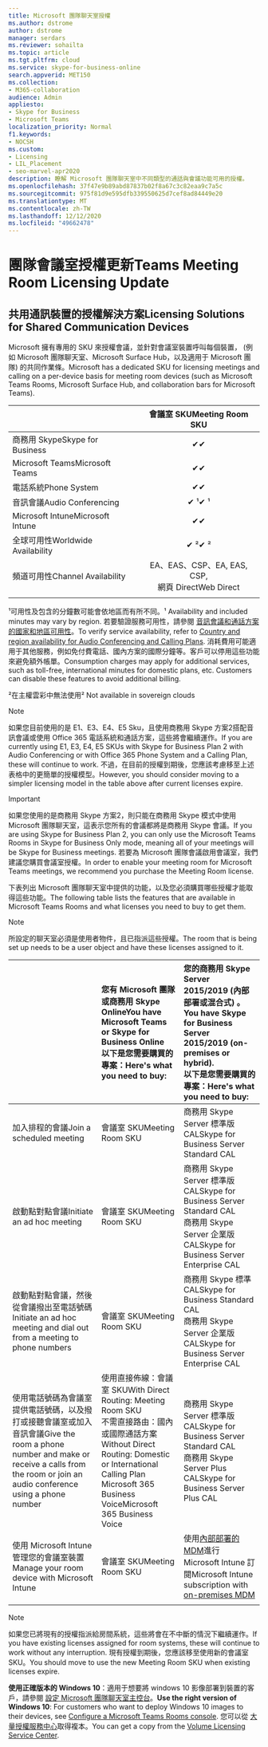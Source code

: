```yaml
---
title: Microsoft 團隊聊天室授權
ms.author: dstrome
author: dstrome
manager: serdars
ms.reviewer: sohailta
ms.topic: article
ms.tgt.pltfrm: cloud
ms.service: skype-for-business-online
search.appverid: MET150
ms.collection:
- M365-collaboration
audience: Admin
appliesto:
- Skype for Business
- Microsoft Teams
localization_priority: Normal
f1.keywords:
- NOCSH
ms.custom:
- Licensing
- LIL_Placement
- seo-marvel-apr2020
description: 瞭解 Microsoft 團隊聊天室中不同類型的通話與會議功能可用的授權。
ms.openlocfilehash: 37f47e9b89abd87837b02f8a67c3c82eaa9c7a5c
ms.sourcegitcommit: 975f81d9e595dfb339550625d7cef8ad84449e20
ms.translationtype: MT
ms.contentlocale: zh-TW
ms.lasthandoff: 12/12/2020
ms.locfileid: "49662478"
---
```

# <a name="teams-meeting-room-licensing-update"></a><span data-ttu-id="99655-103">團隊會議室授權更新</span><span class="sxs-lookup"><span data-stu-id="99655-103">Teams Meeting Room Licensing Update</span></span>

## <a name="licensing-solutions-for-shared-communication-devices"></a><span data-ttu-id="99655-104">共用通訊裝置的授權解決方案</span><span class="sxs-lookup"><span data-stu-id="99655-104">Licensing Solutions for Shared Communication Devices</span></span>

<span data-ttu-id="99655-105">Microsoft 擁有專用的 SKU 來授權會議，並針對會議室裝置呼叫每個裝置， (例如 Microsoft 團隊聊天室、Microsoft Surface Hub，以及適用于 Microsoft 團隊) 的共同作業條。</span><span class="sxs-lookup"><span data-stu-id="99655-105">Microsoft has a dedicated SKU for licensing meetings and calling on a per-device basis for meeting room devices (such as Microsoft Teams Rooms, Microsoft Surface Hub, and collaboration bars for Microsoft Teams).</span></span>

||<span data-ttu-id="99655-106">會議室 SKU</span><span class="sxs-lookup"><span data-stu-id="99655-106">Meeting Room SKU</span></span> |  
|:--- |:---: |
|<span data-ttu-id="99655-107">商務用 Skype</span><span class="sxs-lookup"><span data-stu-id="99655-107">Skype for Business</span></span> |<span data-ttu-id="99655-108">&#x2714;</span><span class="sxs-lookup"><span data-stu-id="99655-108">&#x2714;</span></span>|
|<span data-ttu-id="99655-109">Microsoft Teams</span><span class="sxs-lookup"><span data-stu-id="99655-109">Microsoft Teams</span></span>|  <span data-ttu-id="99655-110">&#x2714;</span><span class="sxs-lookup"><span data-stu-id="99655-110">&#x2714;</span></span>|
|<span data-ttu-id="99655-111">電話系統</span><span class="sxs-lookup"><span data-stu-id="99655-111">Phone System</span></span>|  <span data-ttu-id="99655-112">&#x2714;</span><span class="sxs-lookup"><span data-stu-id="99655-112">&#x2714;</span></span>|
|<span data-ttu-id="99655-113">音訊會議</span><span class="sxs-lookup"><span data-stu-id="99655-113">Audio Conferencing</span></span>|<span data-ttu-id="99655-114">&#x2714; &sup1;</span><span class="sxs-lookup"><span data-stu-id="99655-114">&#x2714; &sup1;</span></span>|
|<span data-ttu-id="99655-115">Microsoft Intune</span><span class="sxs-lookup"><span data-stu-id="99655-115">Microsoft Intune</span></span>|<span data-ttu-id="99655-116">&#x2714;</span><span class="sxs-lookup"><span data-stu-id="99655-116">&#x2714;</span></span>|  
|<span data-ttu-id="99655-117">全球可用性</span><span class="sxs-lookup"><span data-stu-id="99655-117">Worldwide Availability</span></span> | <span data-ttu-id="99655-118">&#x2714; &sup2;</span><span class="sxs-lookup"><span data-stu-id="99655-118">&#x2714; &sup2;</span></span>|
|<span data-ttu-id="99655-119">頻道可用性</span><span class="sxs-lookup"><span data-stu-id="99655-119">Channel Availability</span></span> | <span data-ttu-id="99655-120">EA、EAS、CSP、</span><span class="sxs-lookup"><span data-stu-id="99655-120">EA, EAS, CSP,</span></span> <br/><span data-ttu-id="99655-121">網頁 Direct</span><span class="sxs-lookup"><span data-stu-id="99655-121">Web Direct</span></span> |
| | | |

<span data-ttu-id="99655-122">&sup1;可用性及包含的分鐘數可能會依地區而有所不同。</span><span class="sxs-lookup"><span data-stu-id="99655-122">&sup1; Availability and included minutes may vary by region.</span></span> <span data-ttu-id="99655-123">若要驗證服務可用性，請參閱  [音訊會議和通話方案的國家和地區可用性](https://docs.microsoft.com/microsoftteams/country-and-region-availability-for-audio-conferencing-and-calling-plans)。</span><span class="sxs-lookup"><span data-stu-id="99655-123">To verify service availability, refer to  [Country and region availability for Audio Conferencing and Calling Plans](https://docs.microsoft.com/microsoftteams/country-and-region-availability-for-audio-conferencing-and-calling-plans).</span></span> <span data-ttu-id="99655-124">消耗費用可能適用于其他服務，例如免付費電話、國內方案的國際分鐘等。客戶可以停用這些功能來避免額外帳單。</span><span class="sxs-lookup"><span data-stu-id="99655-124">Consumption charges may apply for additional services, such as toll-free, international minutes for domestic plans, etc. Customers can disable these features to avoid additional billing.</span></span>  

<span data-ttu-id="99655-125">&sup2;在主權雲彩中無法使用</span><span class="sxs-lookup"><span data-stu-id="99655-125">&sup2; Not available in sovereign clouds</span></span>  


> [!NOTE]
> <span data-ttu-id="99655-126">如果您目前使用的是 E1、E3、E4、E5 Sku，且使用商務用 Skype 方案2搭配音訊會議或使用 Office 365 電話系統和通話方案，這些將會繼續運作。</span><span class="sxs-lookup"><span data-stu-id="99655-126">If you are currently using E1, E3, E4, E5 SKUs with Skype for Business Plan 2 with Audio Conferencing or with Office 365 Phone System and a Calling Plan, these will continue to work.</span></span> <span data-ttu-id="99655-127">不過，在目前的授權到期後，您應該考慮移至上述表格中的更簡單的授權模型。</span><span class="sxs-lookup"><span data-stu-id="99655-127">However, you should consider moving to a simpler licensing model in the table above after current licenses expire.</span></span>

> [!IMPORTANT]
> <span data-ttu-id="99655-128">如果您使用的是商務用 Skype 方案2，則只能在商務用 Skype 模式中使用 Microsoft 團隊聊天室，這表示您所有的會議都將是商務用 Skype 會議。</span><span class="sxs-lookup"><span data-stu-id="99655-128">If you are using Skype for Business Plan 2, you can only use the Microsoft Teams Rooms in Skype for Business Only mode, meaning all of your meetings will be Skype for Business meetings.</span></span> <span data-ttu-id="99655-129">若要為 Microsoft 團隊會議啟用會議室，我們建議您購買會議室授權。</span><span class="sxs-lookup"><span data-stu-id="99655-129">In order to enable your meeting room for Microsoft Teams meetings, we recommend you purchase the Meeting Room license.</span></span> 

<span data-ttu-id="99655-130">下表列出 Microsoft 團隊聊天室中提供的功能，以及您必須購買哪些授權才能取得這些功能。</span><span class="sxs-lookup"><span data-stu-id="99655-130">The following table lists the features that are available in Microsoft Teams Rooms and what licenses you need to buy to get them.</span></span>
  
> [!NOTE]
> <span data-ttu-id="99655-131">所設定的聊天室必須是使用者物件，且已指派這些授權。</span><span class="sxs-lookup"><span data-stu-id="99655-131">The room that is being set up needs to be a user object and have these licenses assigned to it.</span></span>

|  | <span data-ttu-id="99655-132">您有 Microsoft 團隊或商務用 Skype Online</span><span class="sxs-lookup"><span data-stu-id="99655-132">You have Microsoft Teams or Skype for Business Online</span></span> <br/> <span data-ttu-id="99655-133">以下是您需要購買的專案：</span><span class="sxs-lookup"><span data-stu-id="99655-133">Here's what you need to buy:</span></span>   |<span data-ttu-id="99655-134">您的商務用 Skype Server 2015/2019 (內部部署或混合式) 。</span><span class="sxs-lookup"><span data-stu-id="99655-134">You have Skype for Business Server 2015/2019 (on-premises or hybrid).</span></span> <br/> <span data-ttu-id="99655-135">以下是您需要購買的專案：</span><span class="sxs-lookup"><span data-stu-id="99655-135">Here's what you need to buy:</span></span>|
|:-----|:-----|:-----|
|<span data-ttu-id="99655-136">加入排程的會議</span><span class="sxs-lookup"><span data-stu-id="99655-136">Join a scheduled meeting</span></span>  | <span data-ttu-id="99655-137">會議室 SKU</span><span class="sxs-lookup"><span data-stu-id="99655-137">Meeting Room SKU</span></span>  |<span data-ttu-id="99655-138">商務用 Skype Server 標準版 CAL</span><span class="sxs-lookup"><span data-stu-id="99655-138">Skype for Business Server Standard CAL</span></span>  |
|<span data-ttu-id="99655-139">啟動點對點會議</span><span class="sxs-lookup"><span data-stu-id="99655-139">Initiate an ad hoc meeting</span></span> | <span data-ttu-id="99655-140">會議室 SKU</span><span class="sxs-lookup"><span data-stu-id="99655-140">Meeting Room SKU</span></span>  |<span data-ttu-id="99655-141">商務用 Skype Server 標準版 CAL</span><span class="sxs-lookup"><span data-stu-id="99655-141">Skype for Business Server Standard CAL</span></span>  <br/> <span data-ttu-id="99655-142">商務用 Skype Server 企業版 CAL</span><span class="sxs-lookup"><span data-stu-id="99655-142">Skype for Business Server Enterprise CAL</span></span>|
|<span data-ttu-id="99655-143">啟動點對點會議，然後從會議撥出至電話號碼</span><span class="sxs-lookup"><span data-stu-id="99655-143">Initiate an ad hoc meeting and dial out from a meeting to phone numbers</span></span> |  <span data-ttu-id="99655-144">會議室 SKU</span><span class="sxs-lookup"><span data-stu-id="99655-144">Meeting Room SKU</span></span> |<span data-ttu-id="99655-145">商務用 Skype 標準 CAL</span><span class="sxs-lookup"><span data-stu-id="99655-145">Skype for Business Standard CAL</span></span>  <br/> <span data-ttu-id="99655-146">商務用 Skype Server 企業版 CAL</span><span class="sxs-lookup"><span data-stu-id="99655-146">Skype for Business Server Enterprise CAL</span></span>|
|<span data-ttu-id="99655-147">使用電話號碼為會議室提供電話號碼，以及撥打或接聽會議室或加入音訊會議</span><span class="sxs-lookup"><span data-stu-id="99655-147">Give the room a phone number and make or receive a calls from the room or join an audio conference using a phone number</span></span>  | <span data-ttu-id="99655-148">使用直接佈線：會議室 SKU</span><span class="sxs-lookup"><span data-stu-id="99655-148">With Direct Routing: Meeting Room SKU</span></span><br/><span data-ttu-id="99655-149">不需直接路由：國內或國際通話方案</span><span class="sxs-lookup"><span data-stu-id="99655-149">Without Direct Routing: Domestic or International Calling Plan</span></span><br/><span data-ttu-id="99655-150">Microsoft 365 Business Voice</span><span class="sxs-lookup"><span data-stu-id="99655-150">Microsoft 365 Business Voice</span></span>  |<span data-ttu-id="99655-151">商務用 Skype Server 標準版 CAL</span><span class="sxs-lookup"><span data-stu-id="99655-151">Skype for Business Server Standard CAL</span></span>  <br/> <span data-ttu-id="99655-152">商務用 Skype Server Plus CAL</span><span class="sxs-lookup"><span data-stu-id="99655-152">Skype for Business Server Plus CAL</span></span>  |
|<span data-ttu-id="99655-153">使用 Microsoft Intune 管理您的會議室裝置</span><span class="sxs-lookup"><span data-stu-id="99655-153">Manage your room device with Microsoft Intune</span></span> |<span data-ttu-id="99655-154">會議室 SKU</span><span class="sxs-lookup"><span data-stu-id="99655-154">Meeting Room SKU</span></span>  |<span data-ttu-id="99655-155">使用[內部部署的 MDM](https://docs.microsoft.com/configmgr/mdm/plan-design/plan-on-premises-mdm)進行 Microsoft Intune 訂閱</span><span class="sxs-lookup"><span data-stu-id="99655-155">Microsoft Intune subscription with [on-premises MDM](https://docs.microsoft.com/configmgr/mdm/plan-design/plan-on-premises-mdm)</span></span> |
| |||

> [!NOTE]
> <span data-ttu-id="99655-156">如果您已將現有的授權指派給房間系統，這些將會在不中斷的情況下繼續運作。</span><span class="sxs-lookup"><span data-stu-id="99655-156">If you have existing licenses assigned for room systems, these will continue to work without any interruption.</span></span> <span data-ttu-id="99655-157">現有授權到期後，您應該移至使用新的會議室 SKU。</span><span class="sxs-lookup"><span data-stu-id="99655-157">You should move to use the new Meeting Room SKU when existing licenses expire.</span></span>  

 <span data-ttu-id="99655-158">**使用正確版本的 Windows 10**：適用于想要將 windows 10 影像部署到裝置的客戶，請參閱 [設定 Microsoft 團隊聊天室主控台](https://docs.microsoft.com/microsoftteams/room-systems/console)。</span><span class="sxs-lookup"><span data-stu-id="99655-158">**Use the right version of Windows 10**: For customers who want to deploy Windows 10 images to their devices, see [Configure a Microsoft Teams Rooms console](https://docs.microsoft.com/microsoftteams/room-systems/console).</span></span> <span data-ttu-id="99655-159">您可以從 [大量授權服務中心](https://www.microsoft.com/Licensing/servicecenter/)取得複本。</span><span class="sxs-lookup"><span data-stu-id="99655-159">You can get a copy from the [Volume Licensing Service Center](https://www.microsoft.com/Licensing/servicecenter/).</span></span>
